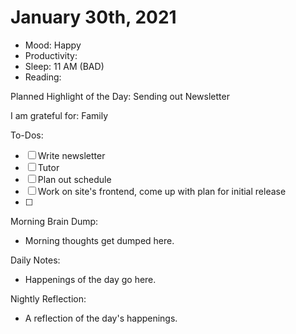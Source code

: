 # January 30th, 2021

- Mood: Happy
- Productivity: 
- Sleep: 11 AM (BAD)
- Reading: 

Planned Highlight of the Day: Sending out Newsletter

I am grateful for: Family

To-Dos:
- [ ] Write newsletter
- [ ] Tutor
- [ ] Plan out schedule
- [ ] Work on site's frontend, come up with plan for initial release
- [ ] 

Morning Brain Dump:
- Morning thoughts get dumped here.

Daily Notes:
- Happenings of the day go here.


Nightly Reflection: 
- A reflection of the day's happenings.





